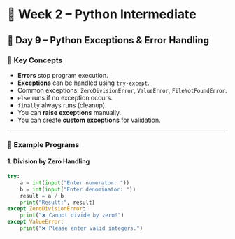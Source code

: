 # 📘 Week 2 – Python Intermediate  

## 📅 Day 9 – Python Exceptions & Error Handling  

### 🔑 Key Concepts
- **Errors** stop program execution.  
- **Exceptions** can be handled using `try-except`.  
- Common exceptions: `ZeroDivisionError`, `ValueError`, `FileNotFoundError`.  
- `else` runs if no exception occurs.  
- `finally` always runs (cleanup).  
- You can **raise exceptions** manually.  
- You can create **custom exceptions** for validation.  

---

### 📝 Example Programs  

#### 1. Division by Zero Handling
```python
try:
    a = int(input("Enter numerator: "))
    b = int(input("Enter denominator: "))
    result = a / b
    print("Result:", result)
except ZeroDivisionError:
    print("❌ Cannot divide by zero!")
except ValueError:
    print("❌ Please enter valid integers.")
